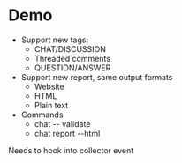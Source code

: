 # Demo

- Support new tags:
  - CHAT/DISCUSSION
  - Threaded comments
  - QUESTION/ANSWER
- Support new report, same output formats
  - Website
  - HTML
  - Plain text
- Commands
  - chat -- validate
  - chat report --html

Needs to hook into collector event